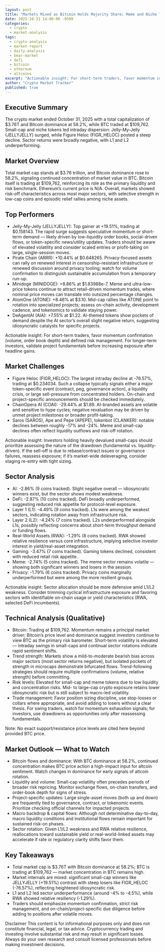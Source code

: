 ```yaml
---
layout: post
title: "Markets Mixed as Bitcoin Holds Majority Share; Meme and Niche Tokens See Volatility"
date: 2025-10-31 14:00:00 -0500
categories:
  - crypto
  - market-analysis
tags:
  - crypto-analysis
  - market-report
  - daily-analysis
  - bear-market
  - defi
  - bitcoin
  - ethereum
  - altcoins
excerpt: "Actionable insight: For short-term traders, favor momentum confirmation (volume, order book depth) and defined risk management. For longer-term investors, valid..."
author: "Crypto Market Tracker"
published: true
---
```


## Executive Summary
The crypto market ended October 31, 2025 with a total capitalization of $3.76T and Bitcoin dominance at 58.2%, while BTC traded at $109,762. Small-cap and niche tokens led intraday dispersion: Jelly-My-Jelly (JELLYJELLY) surged, while Figure Heloc (FIGR_HELOC) posted a steep decline. Sector returns were broadly negative, with L1 and L2 underperforming.

## Market Overview
Total market cap stands at $3.76 trillion, and Bitcoin dominance rose to 58.2%, signaling continued concentration of market value in BTC. Bitcoin itself is trading at $109,762, reinforcing its role as the primary liquidity and risk benchmark. Ethereum’s current price is N/A. Overall, markets showed risk-off characteristics across most major sectors, with selective strength in low-cap coins and episodic relief rallies among niche assets.

## Top Performers
- Jelly-My-Jelly (JELLYJELLY): Top gainer at +19.51%, trading at $0.158143. The rapid surge suggests speculative momentum or short-term demand — likely driven by low-liquidity order books, social-driven flows, or token-specific news/utility updates. Traders should be aware of elevated volatility and consider scaled entries or profit-taking on large, single-session moves.
- Pirate Chain (ARRR): +10.44% at $0.648265. Privacy-focused assets can rally on renewed interest in censorship-resistant infrastructure or renewed discussion around privacy tooling; watch for volume confirmation to distinguish sustainable accumulation from a temporary run-up.
- Minidoge (MINIDOGE): +8.86% at $1.83988e-7. Meme and ultra-low-price tokens continue to attract retail-driven momentum trades, where nominal price moves can translate into outsized percentage changes.
- AtomOne (ATONE): +8.46% at $3.10. Mid-cap rallies like ATONE point to rotation into specialized projects; assess on-chain activity, development cadence, and tokenomics to validate staying power.
- DeAgentAI (AIA): +7.55% at $1.22. AI-themed tokens show pockets of demand despite the AI sector’s overall slight negative return, suggesting idiosyncratic catalysts for specific projects.

Actionable insight: For short-term traders, favor momentum confirmation (volume, order book depth) and defined risk management. For longer-term investors, validate project fundamentals before increasing exposure after headline gains.

## Market Challenges
- Figure Heloc (FIGR_HELOC): The largest intraday decline at -76.57%, trading at $0.234034. Such a collapse typically signals either a major token-specific event (contract, peg, governance action), a liquidity crisis, or large sell-pressure from concentrated holders. On-chain and project-specific announcements should be checked immediately.
- ChainOpera AI (COAI): -29.44% at $1.89. AI-branded assets are volatile and sensitive to hype cycles; negative revaluation may be driven by unmet project milestones or broader profit-taking.
- Saros (SAROS), Ape and Pepe (APEPE), tokenbot (CLANKER): notable declines between roughly -17% and -24%. Meme and small-cap declines often reflect liquidity outflows and risk-off rotation.

Actionable insight: Investors holding heavily devalued small-caps should prioritize assessing the nature of the drawdown (fundamental vs. liquidity-driven). If the sell-off is due to rebase/contract issues or governance failures, reassess exposure; if it’s market-wide deleveraging, consider staging re-entry with tight sizing.

## Sector Analysis
- AI: -2.86% (9 coins tracked). Slight negative overall — idiosyncratic winners exist, but the sector shows modest weakness.
- DeFi: -2.87% (10 coins tracked). DeFi broadly underperformed, suggesting reduced risk appetite for protocol-level exposure.
- Layer 1 (L1): -4.49% (9 coins tracked). L1s were among the weakest sectors, indicating rotation away from infrastructure risk.
- Layer 2 (L2): -4.24% (7 coins tracked). L2s underperformed alongside L1s, possibly reflecting concerns about short-term throughput demand or funding flows.
- Real-World Assets (RWA): -1.29% (8 coins tracked). RWA showed relative resilience versus core infrastructure, implying selective investor interest in yield/real-asset integration.
- Gaming: -3.47% (7 coins tracked). Gaming tokens declined, consistent with reduced retail risk appetite.
- Meme: -2.74% (5 coins tracked). The meme sector remains volatile — showing both significant winners and losers in the session.
- Privacy: -1.79% (6 coins tracked). Privacy coins marginally underperformed but were among the more resilient groups.

Actionable insight: Sector allocation should be more defensive amid L1/L2 weakness. Consider trimming cyclical infrastructure exposure and favoring sectors with identifiable on-chain usage or yield characteristics (RWA, selected DeFi incumbents).

## Technical Analysis (Qualitative)
- Bitcoin: Trading at $109,762. Momentum remains a principal market driver; Bitcoin’s price level and dominance suggest investors continue to view BTC as the primary risk barometer. Short-term volatility is elevated — intraday swings in small-caps and continual sector rotations indicate rapid sentiment shifts.
- Trend strength: Markets show a mild-to-moderate bearish bias across major sectors (most sector returns negative), but isolated pockets of strength in microcaps demonstrate bifurcated flows. Trend-following strategies should require multiple confirmations (volume, relative strength) before committing.
- Risk levels: Elevated for small-cap and meme tokens due to low liquidity and concentration risks. Mid- to large-cap crypto exposure retains lower idiosyncratic risk but is still subject to macro-led volatility.
- Trade management: Favor position sizing discipline, use stop-losses or collars where appropriate, and avoid adding to losers without a clear thesis. For swing traders, watch for momentum exhaustion signals; for investors, use drawdowns as opportunities only after reassessing fundamentals.

Note: No exact support/resistance price levels are cited here beyond provided BTC price.

## Market Outlook — What to Watch
- Bitcoin flows and dominance: With BTC dominance at 58.2%, continued concentration makes BTC price action a high-impact input for altcoin sentiment. Watch changes in dominance for early signals of altcoin rotation.
- Liquidity and volume: Small-cap volatility often precedes periods of broader risk repricing. Monitor exchange flows, on-chain transfers, and order-book depth for signs of stress.
- Project-specific updates: Large single-asset moves (both up and down) are frequently tied to governance, contract, or tokenomic events. Prioritize checking official channels for impacted projects.
- Macro backdrop & capital flows: Although not determinative day-to-day, macro liquidity conditions and institutional flows remain important for sustained risk-on phases.
- Sector rotation: Given L1/L2 weakness and RWA relative resilience, reallocations toward sustainable yield or real-world-linked assets may accelerate if rate or regulatory clarity shifts favor them.

## Key Takeaways
- Total market cap is $3.76T with Bitcoin dominance at 58.2%; BTC is trading at $109,762 — market concentration in BTC remains high.
- Market internals are mixed: significant small-cap winners like JELLYJELLY (+19.51%) contrast with steep losers like FIGR_HELOC (-76.57%), reflecting heightened idiosyncratic risk.
- L1 and L2 led sector underperformance (around -4% to -4.5%), while RWA showed relative resiliency (-1.29%).
- Traders should emphasize momentum confirmation, strict risk management, and on-chain/project-specific due diligence before adding to positions after volatile moves.

Disclaimer
This content is for informational purposes only and does not constitute financial, legal, or tax advice. Cryptocurrency trading and investing involve substantial risk and may result in significant losses. Always do your own research and consult licensed professionals before making investment decisions.